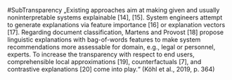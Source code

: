 #SubTransparency
„Existing approaches aim at making given and usually noninterpretable systems explainable [14], [15]. System engineers attempt to generate explanations via feature importance [16] or explanation vectors [17]. Regarding document classification, Martens and Provost [18] propose linguistic explanations with bag-of-words features to make system recommendations more assessable for domain, e.g., legal or personnel, experts. To increase the transparency with respect to end users, comprehensible local approximations [19], counterfactuals [7], and contrastive explanations [20] come into play.“ (Köhl et al., 2019, p. 364)